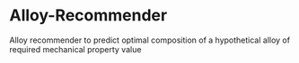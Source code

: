 # Alloy-Recommender
Alloy recommender to predict optimal composition of a hypothetical alloy of required mechanical property value
